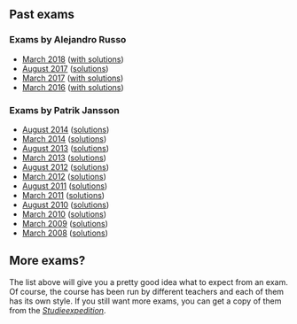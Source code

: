 ## Past exams

### Exams by Alejandro Russo

* [March 2018](./assets/exams/2018-03.pdf)
  ([with solutions](./assets/exams/2018-03-solved.pdf))
* [August 2017](./assets/exams/2017-08/2017-08.pdf)
  ([solutions](./assets/exams/2017-08/))
* [March 2017](./assets/exams/2017-03.pdf)
  ([with solutions](./assets/exams/2017-03-solved.pdf))
* [March 2016](./assets/exams/2016-03.pdf)
  ([with solutions](./assets/exams/2016-03-solved.pdf))

### Exams by Patrik Jansson

* [August 2014](./assets/exams/2014-08/2014-08.pdf)
  ([solutions](./assets/exams/2014-08/))
* [March 2014](./assets/exams/2014-03/2014-03.pdf)
  ([solutions](./assets/exams/2014-03/))
* [August 2013](./assets/exams/2013-08/2013-08.pdf)
  ([solutions](./assets/exams/2013-08/))
* [March 2013](./assets/exams/2013-03/2013-03.pdf)
  ([solutions](./assets/exams/2013-03/))
* [August 2012](./assets/exams/2012-08/2012-08.pdf)
  ([solutions](./assets/exams/2012-08/))
* [March 2012](./assets/exams/2012-03/2012-03.pdf)
  ([solutions](./assets/exams/2012-03/))
* [August 2011](./assets/exams/2011-08/2011-08.pdf)
  ([solutions](./assets/exams/2011-08/))
* [March 2011](./assets/exams/2011-03/2011-03.pdf)
  ([solutions](./assets/exams/2011-03/))
* [August 2010](./assets/exams/2010-08/2010-08.pdf)
  ([solutions](./assets/exams/2010-08/))
* [March 2010](./assets/exams/2010-03/2010-03.pdf)
  ([solutions](./assets/exams/2010-03/))
* [March 2009](./assets/exams/2009-03/2009-03.pdf)
  ([solutions](./assets/exams/2009-03/))
* [March 2008](./assets/exams/2008-08/2008-08.pdf)
  ([solutions](./assets/exams/2008-08/))

## More exams?

The list above will give you a pretty good idea what to expect from an exam. Of
course, the course has been run by different teachers and each of them has its
own style. If you still want more exams, you can get a copy of them from the
[*Studieexpedition*](https://cse.gu.se/english/student/student-office).
